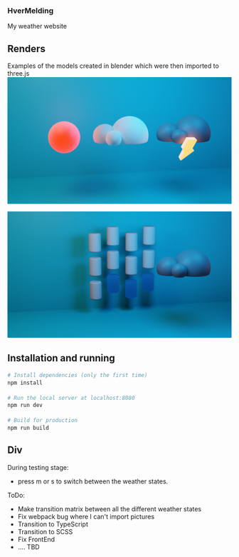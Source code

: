 ### HverMelding
My weather website

## Renders
Examples of the models created in blender which were then imported to three.js
<img src="https://github.com/sondrehr/HverMelding/blob/main/Blender%20renders/untitled.png" alt="Drone version 2" width="700"/>

<img src="https://github.com/sondrehr/HverMelding/blob/main/Blender%20renders/untitled2.png" alt="Drone version 2" width="700"/>

## Installation and running

``` bash
# Install dependencies (only the first time)
npm install

# Run the local server at localhost:8080
npm run dev

# Build for production
npm run build
```

## Div

During testing stage:
 - press m or s to switch between the weather states.

ToDo:
 - Make transition matrix between all the different weather states
 - Fix webpack bug where I can't import pictures
 - Transition to TypeScript
 - Transition to SCSS
 - Fix FrontEnd
 - .... TBD
